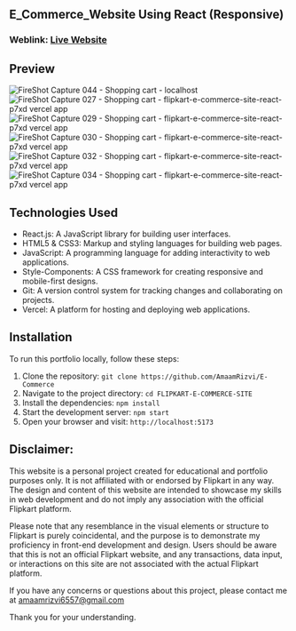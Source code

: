 
## E_Commerce_Website Using React (Responsive)

### Weblink: [Live Website](https://e-commerce-drab-six-23.vercel.app/)


## Preview
![FireShot Capture 044 - Shopping cart - localhost](https://drive.google.com/file/d/1d92_UdqVvcXzD5W_CKdGtUzL4h05F3fi/view?usp=drive_link)
![FireShot Capture 027 - Shopping cart - flipkart-e-commerce-site-react-p7xd vercel app](https://drive.google.com/file/d/1PJgvlchm6WYS1jrWLWMTeS2_ZfzG_sfS/view?usp=sharing)
![FireShot Capture 029 - Shopping cart - flipkart-e-commerce-site-react-p7xd vercel app](https://drive.google.com/file/d/1o_55jFGyzkqAbpUHZS58RvPk-HmIhiSr/view?usp=sharing)
![FireShot Capture 030 - Shopping cart - flipkart-e-commerce-site-react-p7xd vercel app](https://drive.google.com/file/d/1IPvd-2d3MxiERHeDfKVaKEjs8DRLirDG/view?usp=sharing)
![FireShot Capture 032 - Shopping cart - flipkart-e-commerce-site-react-p7xd vercel app](https://drive.google.com/file/d/1p4xNj_jy3QAd-FvEt9D5eA9Jpa7NFbeE/view?usp=sharing)
![FireShot Capture 034 - Shopping cart - flipkart-e-commerce-site-react-p7xd vercel app](https://drive.google.com/file/d/1caHcF5t-V51Ek9GdX36lJQcKJHqgntPS/view?usp=sharing)

## Technologies Used
- React.js: A JavaScript library for building user interfaces.
- HTML5 & CSS3: Markup and styling languages for building web pages.
- JavaScript: A programming language for adding interactivity to web applications.
- Style-Components: A CSS framework for creating responsive and mobile-first designs.
- Git: A version control system for tracking changes and collaborating on projects.
- Vercel: A platform for hosting and deploying web applications.

## Installation
To run this portfolio locally, follow these steps:

1. Clone the repository: `git clone https://github.com/AmaamRizvi/E-Commerce`
2. Navigate to the project directory: `cd FLIPKART-E-COMMERCE-SITE`
3. Install the dependencies: `npm install`
4. Start the development server: `npm start`
5. Open your browser and visit: `http://localhost:5173`


## Disclaimer:

This website is a personal project created for educational and portfolio purposes only. It is not affiliated with or endorsed by Flipkart in any way. The design and content of this website are intended to showcase my skills in web development and do not imply any association with the official Flipkart platform.</br>

Please note that any resemblance in the visual elements or structure to Flipkart is purely coincidental, and the purpose is to demonstrate my proficiency in front-end development and design. Users should be aware that this is not an official Flipkart website, and any transactions, data input, or interactions on this site are not associated with the actual Flipkart platform.</br>

If you have any concerns or questions about this project, please contact me at amaamrizvi6557@gmail.com</br>

Thank you for your understanding.
